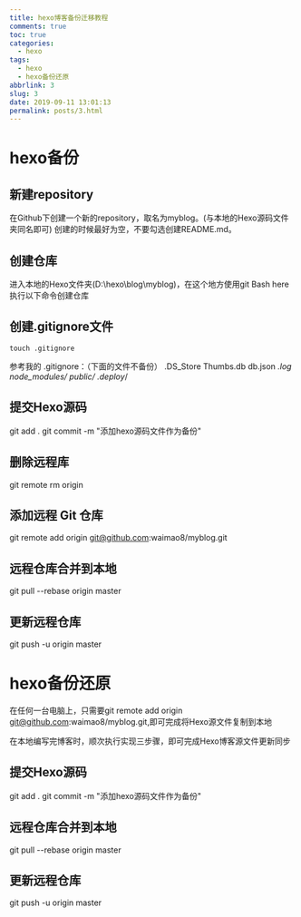 ```yaml
---
title: hexo博客备份迁移教程
comments: true
toc: true
categories:
  - hexo
tags:
  - hexo
  - hexo备份还原
abbrlink: 3
slug: 3
date: 2019-09-11 13:01:13
permalink: posts/3.html
---
```


# hexo备份
## 新建repository
在Github下创建一个新的repository，取名为myblog。(与本地的Hexo源码文件夹同名即可)
创建的时候最好为空，不要勾选创建README.md。
<!-- more -->
## 创建仓库
进入本地的Hexo文件夹(D:\hexo\blog\myblog)，在这个地方使用git Bash here执行以下命令创建仓库
## 创建.gitignore文件

```
touch .gitignore
```
参考我的 .gitignore：（下面的文件不备份）
.DS_Store
Thumbs.db
db.json
*.log
node_modules/
public/
.deploy*/
## 提交Hexo源码
git add .
git commit -m "添加hexo源码文件作为备份"

## 删除远程库
git remote rm origin
## 添加远程 Git 仓库
git remote add origin git@github.com:waimao8/myblog.git
## 远程仓库合并到本地
git pull --rebase origin master

## 更新远程仓库
git push -u origin master
# hexo备份还原
在任何一台电脑上，只需要git remote add origin git@github.com:waimao8/myblog.git,即可完成将Hexo源文件复制到本地

在本地编写完博客时，顺次执行实现三步骤，即可完成Hexo博客源文件更新同步

## 提交Hexo源码
git add .
git commit -m "添加hexo源码文件作为备份"
## 远程仓库合并到本地
git pull --rebase origin master
## 更新远程仓库
git push -u origin master
